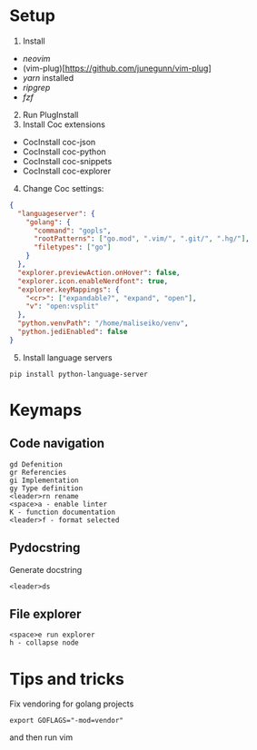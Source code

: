 # Setup

1. Install
- *neovim*
- (vim-plug)[https://github.com/junegunn/vim-plug]
- *yarn* installed
- *ripgrep*
- *fzf*

2. Run PlugInstall
3. Install Coc extensions
- CocInstall coc-json
- CocInstall coc-python
- CocInstall coc-snippets
- CocInstall coc-explorer
4. Change Coc settings:
```json
{
  "languageserver": {
    "golang": {
      "command": "gopls",
      "rootPatterns": ["go.mod", ".vim/", ".git/", ".hg/"],
      "filetypes": ["go"]
    }
  },
  "explorer.previewAction.onHover": false,
  "explorer.icon.enableNerdfont": true,
  "explorer.keyMappings": {
    "<cr>": ["expandable?", "expand", "open"],
    "v": "open:vsplit"
  },
  "python.venvPath": "/home/maliseiko/venv",
  "python.jediEnabled": false
}
```
5. Install language servers

```
pip install python-language-server
```

# Keymaps
## Code navigation
```
gd Defenition
gr Referencies
gi Implementation
gy Type definition
<leader>rn rename
<space>a - enable linter
K - function documentation
<leader>f - format selected
```

## Pydocstring
Generate docstring
```
<leader>ds
```

## File explorer
```
<space>e run explorer
h - collapse node
```

# Tips and tricks
Fix vendoring for golang projects

```
export GOFLAGS="-mod=vendor"
```
and then run vim
